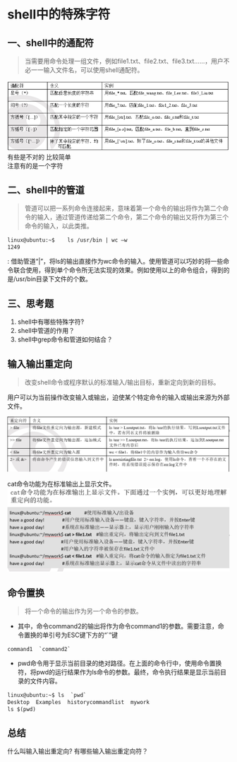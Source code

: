 # shell中的特殊字符  

## 一、shell中的通配符  

> 当需要用命令处理一组文件，例如file1.txt、file2.txt、file3.txt……，用户不必一一输入文件名，可以使用shell通配符。  

![通配符](./picture/2_1.png)  
有些是不对的  比较简单  
注意有的是一个字符  

## 二、shell中的管道  

> 管道可以把一系列命令连接起来，意味着第一个命令的输出将作为第二个命令的输入，通过管道传递给第二个命令，第二个命令的输出又将作为第三个命令的输入，以此类推。  

```shell
linux@ubuntu:~$    ls /usr/bin | wc –w
1249
```

: 借助管道“|”，将ls的输出直接作为wc命令的输入。使用管道可以巧妙的将一些命令联合使用，得到单个命令所无法实现的效果。例如使用以上的命令组合，得到的是/usr/bin目录下文件的个数。  

## 三、思考题  

1. shell中有哪些特殊字符?  
2. shell中管道的作用？  
3. shell中grep命令和管道如何结合？  

## 输入输出重定向  

> 改变shell命令或程序默认的标准输入/输出目标，重新定向到新的目标。  

用户可以为当前操作改变输入或输出，迫使某个特定命令的输入或输出来源为外部文件。  

![重定向符](./picture/3_1.png)  

cat命令功能为在标准输出上显示文件。
![练习](./picture/3_2.png)  

## 命令置换  

> 将一个命令的输出作为另一个命令的参数。  

- 其中，命令command2的输出将作为命令command1的参数。需要注意，命令置换的单引号为ESC键下方的“`”键  

```shell 
command1  `command2`
```

- pwd命令用于显示当前目录的绝对路径。在上面的命令行中，使用命令置换符，将pwd的运行结果作为ls命令的参数。最终，命令执行结果是显示当前目录的文件内容。

```shell
linux@ubuntu:~$ ls  `pwd`
Desktop  Examples  historycommandlist  mywork  
ls $(pwd)  
```  

## 总结  

什么叫输入输出重定向?
有哪些输入输出重定向符？
